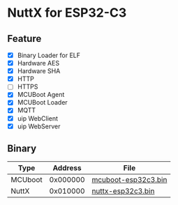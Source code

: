 # NuttX for ESP32-C3

## Feature
- [x] Binary Loader for ELF
- [x] Hardware AES
- [x] Hardware SHA
- [x] HTTP
- [ ] HTTPS
- [x] MCUBoot Agent
- [x] MCUBoot Loader
- [x] MQTT
- [x] uip WebClient
- [x] uip WebServer

## Binary
|Type   |Address |File|
|-------|--------|----|
|MCUboot|0x000000|[mcuboot-esp32c3.bin](https://github.com/metarutaiga/esp32c3-nuttx-bootloader/releases/download/latest/mcuboot-esp32c3.bin)|
|NuttX  |0x010000|[nuttx-esp32c3.bin](https://github.com/metarutaiga/esp32c3-nuttx/releases/download/latest/nuttx-esp32c3.bin)|
